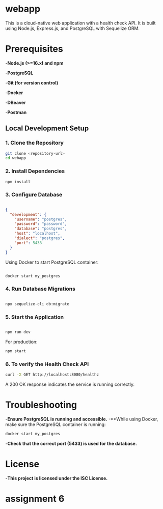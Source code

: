 # webapp

This is a cloud-native web application with a health check API. It is built using Node.js, Express.js, and PostgreSQL with Sequelize ORM.

# Prerequisites

-**Node.js (>=16.x) and npm**

-**PostgreSQL**

-**Git (for version control)**

-**Docker** 

-**DBeaver**

-**Postman**


## Local Development Setup

### 1. Clone the Repository

```bash
git clone <repository-url>
cd webapp
```
### 2. Install Dependencies
```bash
npm install
```
### 3. Configure Database
```json

{
  "development": {
    "username": "postgres",
    "password": "password",
    "database": "postgres",
    "host": "localhost",
    "dialect": "postgres",
    "port": 5433
  }
}
```
Using Docker to start PostgreSQL container:

```bash

docker start my_postgres
```
### 4. Run Database Migrations
```bash

npx sequelize-cli db:migrate
```
### 5. Start the Application

``` bash

npm run dev
```
For production:

```bash
npm start
```
### 6. To verify the Health Check API

``` bash
curl -X GET http://localhost:8080/healthz
```
A 200 OK response indicates the service is running correctly.

# Troubleshooting

-**Ensure PostgreSQL is running and accessible.**
-**While using Docker, make sure the PostgreSQL container is running:
``` bash
docker start my_postgres
```
-**Check that the correct port (5433) is used for the database.**

# License
-**This project is licensed under the ISC License.**

# assignment 6




